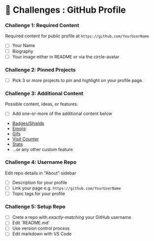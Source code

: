# 💯 Challenges : GitHub Profile

### Challenge 1: Required Content

Required content for public profile at `https://github.com/YourUserName`

* [ ] Your Name
* [ ] Biography
* [ ] Your image either in README or via the circle-avatar

### Challenge 2: Pinned Projects

* [ ] Pick 3 or more projects to pin and highlight on your profile page.

### Challenge 3: Additional Content

Possible content, ideas, or features.&#x20;

* [ ] Add one-or-more of the additional content below

<!---->

* [Badges/Shields](https://shields.io/)
* [Emojis](https://gist.github.com/rxaviers/7360908)
* [Gifs](https://giphy.com/)
* [Visit Counter](https://dev.to/anuraghazra/dynamically-generated-github-stats-for-your-profile-readme-o4g)
* [Stats](https://github.com/anuraghazra/github-readme-stats)
* ...or any other custom feature

### Challenge 4: Username Repo

Edit repo details in "About" sidebar

* [ ] Description for your profile
* [ ] Link your page e.g. `https://github.com/YourUserName`
* [ ] Topic tags for your profile

### Challenge 5: Setup Repo

* [ ] Crete a repo with _exactly-matching_ your GitHub username
* [ ] Edit \`README.md\`
* [ ] Use version control process
* [ ] Edit markdown with VS Code

###
